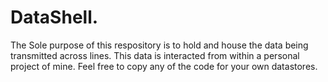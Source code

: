 # DataShell. 
The Sole purpose of this respository is to hold and house the data being transmitted across lines. 
This data is interacted from within a personal project of mine. Feel free to copy any of the code
for your own datastores.

